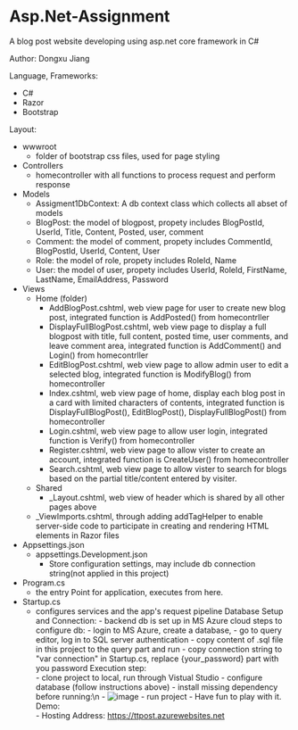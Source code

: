 # Asp.Net-Assignment
A blog post website developing using asp.net core framework in C#

Author: Dongxu Jiang

Language, Frameworks:
  * C#
  * Razor
  * Bootstrap

Layout:
  * wwwroot
    - folder of bootstrap css files, used for page styling
  * Controllers
    - homecontroller with all functions to process request and perform response
  * Models
    - Assigment1DbContext: A db context class which collects all abset of models
    - BlogPost: the model of blogpost, propety includes BlogPostId, UserId, Title, Content, Posted, user, comment
    - Comment: the model of comment, propety includes CommentId, BlogPostId, UserId, Content, User
    - Role: the model of role, propety includes RoleId, Name
    - User: the model of user, propety includes UserId, RoleId, FirstName, LastName, EmailAddress, Password
  * Views
    - Home (folder)
      - AddBlogPost.cshtml, web view page for user to create new blog post, integrated function is AddPosted() from homecontrller
      - DisplayFullBlogPost.cshtml, web view page to display a full blogpost with title, full content, posted time, user comments, and leave comment area, integrated function is AddComment() and Login() from homecontrller
      - EditBlogPost.cshtml, web view page to allow admin user to edit a selected blog, integrated function is ModifyBlog() from homecontroller
      - Index.cshtml, web view page of home, display each blog post in a card with limited characters of contents, integrated function is DisplayFullBlogPost(), EditBlogPost(), DisplayFullBlogPost() from homecontroller
      - Login.cshtml, web view page to allow user login, integrated function is Verify() from homecontroller
      - Register.cshtml, web view page to allow vister to create an account, integrated function is CreateUser() from homecontroller
      - Search.cshtml, web view page to allow vister to search for blogs based on the partial title/content entered by visiter.
    - Shared
      - _Layout.cshtml, web view of header which is shared by all other pages above
    - _ViewImports.cshtml, through adding addTagHelper to enable server-side code to participate in creating and rendering HTML elements in Razor files
   * Appsettings.json
     - appsettings.Development.json
       - Store configuration settings, may include db connection string(not applied in this project)
   * Program.cs
     - the entry Point for application, executes from here.
   * Startup.cs
     - configures services and the app's request pipeline
Database Setup and Connection:
    - backend db is set up in MS Azure cloud
      steps to configure db:
    - login to MS Azure, create a database,
    - go to query editor, log in to SQL server authentication
    - copy content of .sql file in this project to the query part and run
    - copy connection string to "var connection" in Startup.cs, replace {your_password} part with you password
Execution step:   
    - clone project to local, run through Vistual Studio
    - configure database (follow instructions above)
    - install missing dependency before running:\n
    - ![image](https://user-images.githubusercontent.com/51864834/122112259-9a536800-cdee-11eb-85fd-d81181622199.png)
    - run project
    - Have fun to play with it.
Demo:   
    - Hosting Address: https://ttpost.azurewebsites.net


